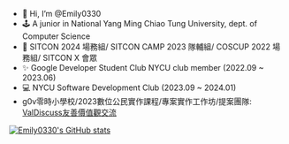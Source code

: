- 👋 Hi, I’m @Emily0330
- 🕹️ A junior in National Yang Ming Chiao Tung University, dept. of Computer Science
- 🌱 SITCON 2024 場務組/ SITCON CAMP 2023 隊輔組/ COSCUP 2022 場務組/ SITCON X 會眾
- ✨ Google Developer Student Club NYCU club member (2022.09 ~ 2023.06)
- 💻 NYCU Software Development Club (2023.09 ~ 2024.01)
- g0v零時小學校/2023數位公民實作課程/專案實作工作坊/提案團隊: [ValDiscuss友善價值觀交流](https://sch001.g0v.tw/dash/prj/PefR68J4h7HyNFP65g2CrFwvUx_1T1)

[![Emily0330's GitHub stats](https://github-readme-stats.vercel.app/api/top-langs/?username=emily0330&layout=compact)](https://github.com/emily0330/github-readme-stats) 

<!---
Emily0330/Emily0330 is a ✨ special ✨ repository because its `README.md` (this file) appears on your GitHub profile.
You can click the Preview link to take a look at your changes.
--->
